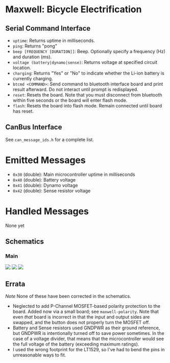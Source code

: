 # Maxwell: Bicycle Electrification

## Serial Command Interface

* `uptime`: Returns uptime in milliseconds.
* `ping`: Returns "pong"
* `beep [FREQUENCY [DURATION]]`: Beep.  Optionally specify a frequency (Hz) and duration (ms).
* `voltage (battery|dynamo|sense)`: Returns voltage at specified circuit location.
* `charging`: Returns "Yes" or "No" to indicate whether the Li-ion battery is currently charging.
* `btcmd <COMMAND>`: Send command to bluetooth interface board and print result afterward.  Do not interact until prompt is redisplayed.
* `reset`: Resets the board.  Note that you must disconnect from bluetooth within five seconds or the board will enter flash mode.
* `flash`: Resets the board into flash mode.  Remain connected until board has reset.

## CanBus Interface

See `can_message_ids.h` for a complete list.

# Emitted Messages

* `0x30` (double): Main microcontroller uptime in milliseconds
* `0x40` (double): Battery voltage
* `0x41` (double): Dynamo voltage
* `0x42` (double): Sense resistor voltage

# Handled Messages

None yet


## Schematics

### Main

![](https://s3-us-west-2.amazonaws.com/coddingtonbear-public/github/maxwell/maxwell.svg)
![](https://s3-us-west-2.amazonaws.com/coddingtonbear-public/github/maxwell/microcontroller-Microcontroller.svg)
![](https://s3-us-west-2.amazonaws.com/coddingtonbear-public/github/maxwell/power-Power.svg)

## Errata

*Note* None of these have been corrected in the schematics.

* Neglected to add P-Channel MOSFET-based polarity protection to the board.  Added now via a small board; see `maxwell-polarity`. Note that even *that* board is incorrect in that the input and output sides are swapped, and the button does not properly turn the MOSFET off.
* Battery and Sense resistors used GNDPWR as their ground reference, but GNDPWR is intentionally turned off to save power sometimes.  In the case of a voltage divider, that means that the microcontroller would see the full voltage of the battery (exceeding maximum ratings).
* I used the wrong footprint for the LT1529, so I've had to bend the pins in unreasonable ways to fit.
